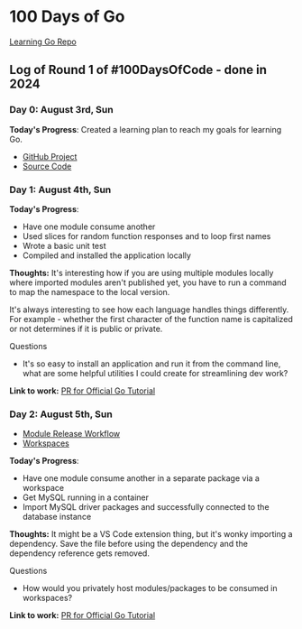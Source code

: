 # 100 Days of Go
[Learning Go Repo](https://github.com/craigmcampbell/learning-go)

## Log of Round 1 of #100DaysOfCode - done in 2024

### Day 0: August 3rd, Sun
**Today's Progress**: Created a learning plan to reach my goals for learning Go.

- [GitHub Project](https://github.com/users/craigmcampbell/projects/4)
- [Source Code](https://github.com/craigmcampbell/learning-go)

### Day 1: August 4th, Sun

**Today's Progress**: 
- Have one module consume another
- Used slices for random function responses and to loop first names
- Wrote a basic unit test
- Compiled and installed the application locally

**Thoughts:** 
It's interesting how if you are using multiple modules locally where imported modules aren't published yet, you have to run a command to map the namespace to the local version.

It's always interesting to see how each language handles things differently. For example - whether the first character of the function name is capitalized or not determines if it is public or private.

Questions
- It's so easy to install an application and run it from the command line, what are some helpful utilities I could create for streamlining dev work?

**Link to work:** 
[PR for Official Go Tutorial](https://github.com/craigmcampbell/learning-go/pull/14)

### Day 2: August 5th, Sun

- [Module Release Workflow](https://go.dev/doc/modules/release-workflow)
- [Workspaces](https://go.dev/ref/mod#workspaces)

**Today's Progress**: 
- Have one module consume another in a separate package via a workspace
- Get MySQL running in a container
- Import MySQL driver packages and successfully connected to the database instance

**Thoughts:** 
It might be a VS Code extension thing, but it's wonky importing a dependency. Save the file before using the dependency and the dependency reference gets removed.

Questions
- How would you privately host modules/packages to be consumed in workspaces?

**Link to work:** 
[PR for Official Go Tutorial](https://github.com/craigmcampbell/learning-go/pull/14)
